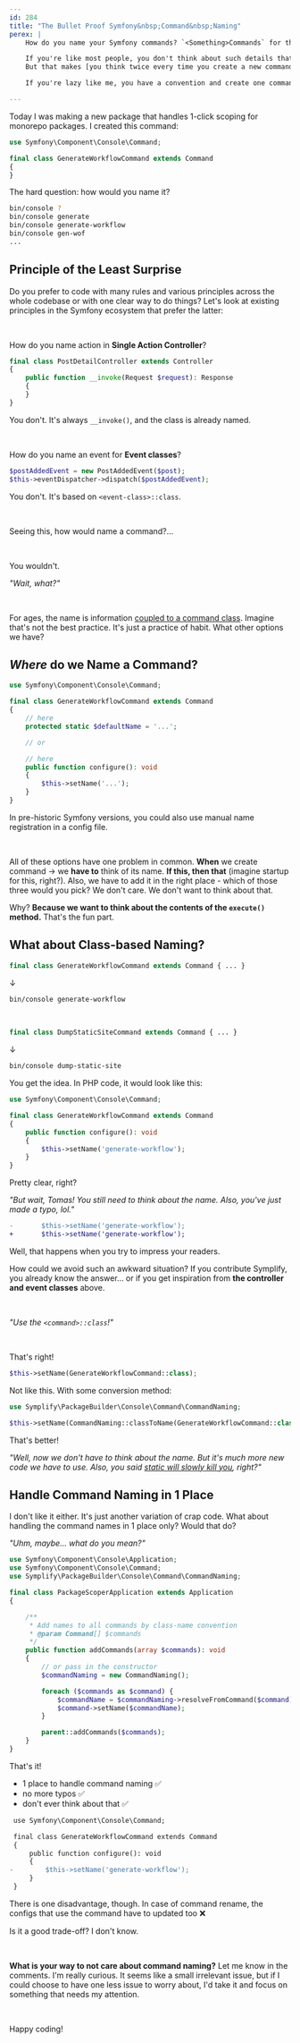 ```yaml
---
id: 284
title: "The Bullet Proof Symfony&nbsp;Command&nbsp;Naming"
perex: |
    How do you name your Symfony commands? `<Something>Commands` for the class. What about its console name?

    If you're like most people, you don't think about such details that at all.
    But that makes [you think twice every time you create a new command](/blog/2018/08/27/why-and-how-to-avoid-the-memory-lock).

    If you're lazy like me, you have a convention and create one command after another, knowing the naming is based on... we'll get to it.

---
```


Today I was making a new package that handles 1-click scoping for monorepo packages. I created this command:

```php
use Symfony\Component\Console\Command;

final class GenerateWorkflowCommand extends Command
{
}
```

The hard question: how would you name it?

```bash
bin/console ?
bin/console generate
bin/console generate-workflow
bin/console gen-wof
...
```

## Principle of the Least Surprise

Do you prefer to code with many rules and various principles across the whole codebase or with one clear way to do things? Let's look at existing principles in the Symfony ecosystem that prefer the latter:

<br>

How do you name action in **Single Action Controller**?

```php
final class PostDetailController extends Controller
{
    public function __invoke(Request $request): Response
    {
    }
}
```

You don't. It's always `__invoke()`, and the class is already named.

<br>

How do you name an event for **Event classes**?

```php
$postAddedEvent = new PostAddedEvent($post);
$this->eventDispatcher->dispatch($postAddedEvent);
```

You don't. It's based on `<event-class>::class`.

<br>

Seeing this, how would name a command?...

<br>

You wouldn't.

*"Wait, what?"*

<br>

For ages, the name is information [coupled to a command class](/blog/2018/08/27/why-and-how-to-avoid-the-memory-lock). Imagine that's not the best practice. It's just a practice of habit. What other options we have?

## *Where* do we Name a Command?

```php
use Symfony\Component\Console\Command;

final class GenerateWorkflowCommand extends Command
{
    // here
    protected static $defaultName = '...';

    // or

    // here
    public function configure(): void
    {
        $this->setName('...');
    }
}
```

In pre-historic Symfony versions, you could also use manual name registration in a config file.

<br>

All of these options have one problem in common. **When** we create command → we **have to** think of its name. **If this, then that** (imagine startup for this, right?). Also, we have to add it in the right place - which of those three would you pick? We don't care. We don't want to think about that.

Why? **Because we want to think about the contents of the `execute()` method.** That's the fun part.

## What about Class-based Naming?

```php
final class GenerateWorkflowCommand extends Command { ... }
```

↓

```bash
bin/console generate-workflow
```

<br>

```php
final class DumpStaticSiteCommand extends Command { ... }
```

↓

```bash
bin/console dump-static-site
```

You get the idea. In PHP code, it would look like this:

```php
use Symfony\Component\Console\Command;

final class GenerateWorkflowCommand extends Command
{
    public function configure(): void
    {
        $this->setName('generate-workflow');
    }
}
```

Pretty clear, right?

*"But wait, Tomas! You still need to think about the name. Also, you've just made a typo, lol."*

```diff
-       $this->setName('generate-workflow');
+       $this->setName('generate-workflow');
```

Well, that happens when you try to impress your readers.

How could we avoid such an awkward situation? If you contribute Symplify, you already know the answer... or if you get inspiration from **the controller and event classes** above.

<br>

*"Use the `<command>::class`!"*

<br>

That's right!

```php
$this->setName(GenerateWorkflowCommand::class);
```

Not like this. With some conversion method:

```php
use Symplify\PackageBuilder\Console\Command\CommandNaming;

$this->setName(CommandNaming::classToName(GenerateWorkflowCommand::class));
```

That's better!

*"Well, now we don't have to think about the name. But it's much more new code we have to use. Also, you said [static will slowly kill  you](/blog/2020/08/31/how-static-methods-kills-you-like-corona), right?"*

## Handle Command Naming in 1 Place

I don't like it either. It's just another variation of crap code. What about handling the command names in 1 place only? Would that do?

*"Uhm, maybe... what do you mean?"*

```php
use Symfony\Component\Console\Application;
use Symfony\Component\Console\Command;
use Symplify\PackageBuilder\Console\Command\CommandNaming;

final class PackageScoperApplication extends Application
{

    /**
     * Add names to all commands by class-name convention
     * @param Command[] $commands
     */
    public function addCommands(array $commands): void
    {
        // or pass in the constructor
        $commandNaming = new CommandNaming();

        foreach ($commands as $command) {
            $commandName = $commandNaming->resolveFromCommand($command);
            $command->setName($commandName);
        }

        parent::addCommands($commands);
    }
}
```

That's it!

- 1 place to handle command naming ✅
- no more typos ✅
- don't ever think about that ✅

```diff
 use Symfony\Component\Console\Command;

 final class GenerateWorkflowCommand extends Command
 {
     public function configure(): void
     {
-        $this->setName('generate-workflow');
     }
 }
```

There is one disadvantage, though. In case of command rename, the configs that use the command have to updated too ❌

Is it a good trade-off? I don't know.

<br>

**What is your way to not care about command naming?** Let me know in the comments. I'm really curious. It seems like a small irrelevant issue, but if I could choose to have one less issue to worry about, I'd take it and focus on something that needs my attention.

<br>

Happy coding!
